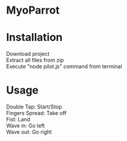 # MyoParrot

# Installation
Download project <br/>
Extract all files from zip <br/>
Execute "node pilot.js" command from terminal <br/>

# Usage
Double Tap: Start/Stop <br/>
Fingers Spread: Take off <br/>
Fist: Land <br/>
Wave in: Go left <br/>
Wave out: Go right <br/>
